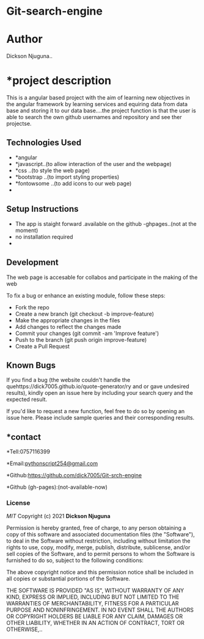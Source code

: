 # Git-search-engine

# Author
Dickson Njuguna..

# *project description

This is a angular based project with the aim of learning new objectives  in the angular framework by learning services and equiring data from data base and storing it to our data base....the project function is that the user is able to search the own github usernames and repository and see ther projectse.


## Technologies Used

- *angular
- *javascript..(to allow interaction of the user and the webpage)
- *css      ..(to style the web page)
- *bootstrap ..(to import styling properties)
- *fontowsome ..(to add icons to our web page)
- 


## Setup Instructions

- The app is staight forward .available on the github -ghpages..(not at the moment)
- no installation required
- 


## Development

The web page is accesable for collabos and participate in the making of the web


To fix a bug or enhance an existing module, follow these steps:
- Fork the repo
- Create a new branch (git checkout -b improve-feature)
- Make the appropriate changes in the files
- Add changes to reflect the changes made
- Commit your changes (git commit -am 'Improve feature')
- Push to the branch (git push origin improve-feature)
- Create a Pull Request


## Known Bugs

If you find a bug (the website couldn't handle the quehttps://dick7005.github.io/quote-generator/ry and or gave undesired results), kindly open an issue here by including your search query and the expected result.

If you'd like to request a new function, feel free to do so by opening an issue here. Please include sample queries and their corresponding results.

## *contact
*Tell:0757116399

*Email:pythonscript254@gmail.com

*Github:https://github.com/dick7005/Git-srch-engine

*Github (gh-pages):(not-available-now)


### License

*MIT*
Copyright (c) 2021 **Dickson Njuguna**

Permission is hereby granted, free of charge, to any person obtaining a copy of this software and associated documentation files (the "Software"), to deal in the Software without restriction, including without limitation the rights to use, copy, modify, merge, publish, distribute, sublicense, and/or sell copies of the Software, and to permit persons to whom the Software is furnished to do so, subject to the following conditions:

The above copyright notice and this permission notice shall be included in all copies or substantial portions of the Software.

THE SOFTWARE IS PROVIDED "AS IS", WITHOUT WARRANTY OF ANY KIND, EXPRESS OR IMPLIED, INCLUDING BUT NOT LIMITED TO THE WARRANTIES OF MERCHANTABILITY, FITNESS FOR A PARTICULAR PURPOSE AND NONINFRINGEMENT. IN NO EVENT SHALL THE AUTHORS OR COPYRIGHT HOLDERS BE LIABLE FOR ANY CLAIM, DAMAGES OR OTHER LIABILITY, WHETHER IN AN ACTION OF CONTRACT, TORT OR OTHERWISE,..
